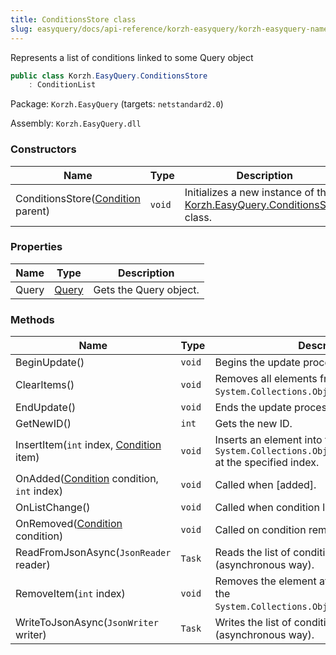 ```yaml
---
title: ConditionsStore class
slug: easyquery/docs/api-reference/korzh-easyquery/korzh-easyquery-namespace/conditionsstore-class
---
```



Represents a list of conditions linked to some Query object
```csharp
public class Korzh.EasyQuery.ConditionsStore
    : ConditionList

```
Package: `Korzh.EasyQuery` (targets: `netstandard2.0`)

Assembly: `Korzh.EasyQuery.dll`

### Constructors

| Name | Type | Description | 
| --- | --- | --- | 
| ConditionsStore([Condition](/api-reference/korzh-easyquery/korzh-easyquery-namespace/condition-class) parent) | `void` | Initializes a new instance of the [Korzh.EasyQuery.ConditionsStore](/api-reference/korzh-easyquery/korzh-easyquery-namespace/conditionsstore-class) class. | 


### Properties

| Name | Type | Description | 
| --- | --- | --- | 
| Query | [Query](/api-reference/korzh-easyquery/korzh-easyquery-namespace/query-class) | Gets the Query object. | 


### Methods

| Name | Type | Description | 
| --- | --- | --- | 
| BeginUpdate() | `void` | Begins the update process. | 
| ClearItems() | `void` | Removes all elements from the `System.Collections.ObjectModel.Collection'1`. | 
| EndUpdate() | `void` | Ends the update process. | 
| GetNewID() | `int` | Gets the new ID. | 
| InsertItem(`int` index, [Condition](/api-reference/korzh-easyquery/korzh-easyquery-namespace/condition-class) item) | `void` | Inserts an element into the `System.Collections.ObjectModel.Collection'1` at the specified index. | 
| OnAdded([Condition](/api-reference/korzh-easyquery/korzh-easyquery-namespace/condition-class) condition, `int` index) | `void` | Called when [added]. | 
| OnListChange() | `void` | Called when condition list is changed. | 
| OnRemoved([Condition](/api-reference/korzh-easyquery/korzh-easyquery-namespace/condition-class) condition) | `void` | Called on condition removal. | 
| ReadFromJsonAsync(`JsonReader` reader) | `Task` | Reads the list of conditions from JSON (asynchronous way). | 
| RemoveItem(`int` index) | `void` | Removes the element at the specified index of the `System.Collections.ObjectModel.Collection'1`. | 
| WriteToJsonAsync(`JsonWriter` writer) | `Task` | Writes the list of conditions to JSON (asynchronous way). |